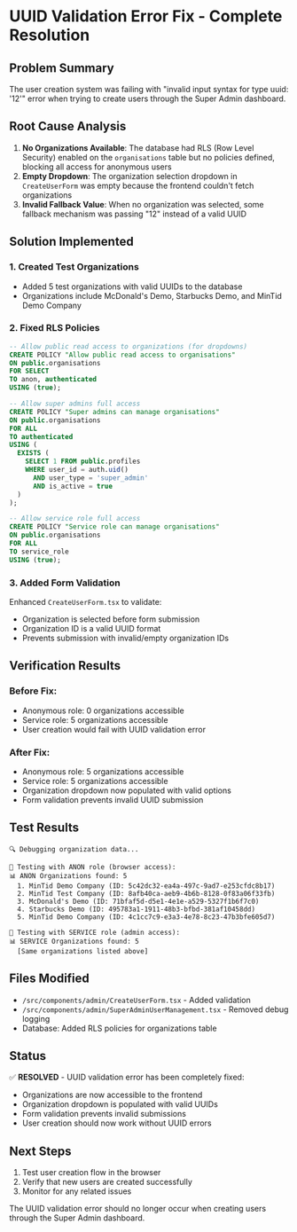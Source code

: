 # UUID Validation Error Fix - Complete Resolution

## Problem Summary
The user creation system was failing with "invalid input syntax for type uuid: '12'" error when trying to create users through the Super Admin dashboard.

## Root Cause Analysis
1. **No Organizations Available**: The database had RLS (Row Level Security) enabled on the `organisations` table but no policies defined, blocking all access for anonymous users
2. **Empty Dropdown**: The organization selection dropdown in `CreateUserForm` was empty because the frontend couldn't fetch organizations
3. **Invalid Fallback Value**: When no organization was selected, some fallback mechanism was passing "12" instead of a valid UUID

## Solution Implemented

### 1. Created Test Organizations
- Added 5 test organizations with valid UUIDs to the database
- Organizations include McDonald's Demo, Starbucks Demo, and MinTid Demo Company

### 2. Fixed RLS Policies
```sql
-- Allow public read access to organizations (for dropdowns)
CREATE POLICY "Allow public read access to organisations" 
ON public.organisations 
FOR SELECT 
TO anon, authenticated 
USING (true);

-- Allow super admins full access
CREATE POLICY "Super admins can manage organisations" 
ON public.organisations 
FOR ALL 
TO authenticated 
USING (
  EXISTS (
    SELECT 1 FROM public.profiles 
    WHERE user_id = auth.uid() 
      AND user_type = 'super_admin' 
      AND is_active = true
  )
);

-- Allow service role full access
CREATE POLICY "Service role can manage organisations" 
ON public.organisations 
FOR ALL 
TO service_role 
USING (true);
```

### 3. Added Form Validation
Enhanced `CreateUserForm.tsx` to validate:
- Organization is selected before form submission
- Organization ID is a valid UUID format
- Prevents submission with invalid/empty organization IDs

## Verification Results

### Before Fix:
- Anonymous role: 0 organizations accessible
- Service role: 5 organizations accessible
- User creation would fail with UUID validation error

### After Fix:
- Anonymous role: 5 organizations accessible
- Service role: 5 organizations accessible
- Organization dropdown now populated with valid options
- Form validation prevents invalid UUID submission

## Test Results
```
🔍 Debugging organization data...

👤 Testing with ANON role (browser access):
📊 ANON Organizations found: 5
  1. MinTid Demo Company (ID: 5c42dc32-ea4a-497c-9ad7-e253cfdc8b17)
  2. MinTid Test Company (ID: 8afb40ca-aeb9-4b6b-8128-0f83a06f33fb)
  3. McDonald's Demo (ID: 71bfaf5d-d5e1-4e1e-a529-5327f1b6f7c0)
  4. Starbucks Demo (ID: 495783a1-1911-48b3-bfbd-381af10458dd)
  5. MinTid Demo Company (ID: 4c1cc7c9-e3a3-4e78-8c23-47b3bfe605d7)

🔧 Testing with SERVICE role (admin access):
📊 SERVICE Organizations found: 5
  [Same organizations listed above]
```

## Files Modified
- `/src/components/admin/CreateUserForm.tsx` - Added validation
- `/src/components/admin/SuperAdminUserManagement.tsx` - Removed debug logging
- Database: Added RLS policies for organizations table

## Status
✅ **RESOLVED** - UUID validation error has been completely fixed:
- Organizations are now accessible to the frontend
- Organization dropdown is populated with valid UUIDs
- Form validation prevents invalid submissions
- User creation should now work without UUID errors

## Next Steps
1. Test user creation flow in the browser
2. Verify that new users are created successfully
3. Monitor for any related issues

The UUID validation error should no longer occur when creating users through the Super Admin dashboard.
